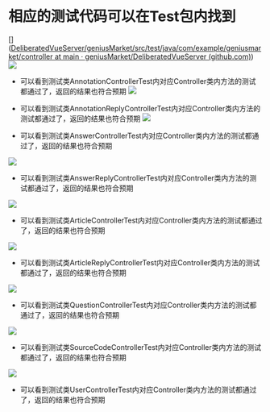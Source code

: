 # 相应的测试代码可以在Test包内找到

[]([DeliberatedVueServer/geniusMarket/src/test/java/com/example/geniusmarket/controller at main · geniusMarket/DeliberatedVueServer (github.com)](https://github.com/geniusMarket/DeliberatedVueServer/tree/main/geniusMarket/src/test/java/com/example/geniusmarket/controller))
![](https://img2020.cnblogs.com/blog/2537079/202111/2537079-20211127000135199-1449727796.png)


- 可以看到测试类AnnotationControllerTest内对应Controller类内方法的测试都通过了，返回的结果也符合预期
![](https://img2020.cnblogs.com/blog/2537079/202111/2537079-20211127000210290-1153051183.png)

- 可以看到测试类AnnotationReplyControllerTest内对应Controller类内方法的测试都通过了，返回的结果也符合预期
![](https://img2020.cnblogs.com/blog/2537079/202111/2537079-20211127000327320-1004835522.png)


- 可以看到测试类AnswerControllerTest内对应Controller类内方法的测试都通过了，返回的结果也符合预期

![](https://img2020.cnblogs.com/blog/2537079/202111/2537079-20211127000339075-717011129.png)


- 可以看到测试类AnswerReplyControllerTest内对应Controller类内方法的测试都通过了，返回的结果也符合预期

![](https://img2020.cnblogs.com/blog/2537079/202111/2537079-20211127000340234-479448028.png)


- 可以看到测试类ArticleControllerTest内对应Controller类内方法的测试都通过了，返回的结果也符合预期


![](https://img2020.cnblogs.com/blog/2537079/202111/2537079-20211127000346943-1095445833.png)


- 可以看到测试类ArticleReplyControllerTest内对应Controller类内方法的测试都通过了，返回的结果也符合预期

![](https://img2020.cnblogs.com/blog/2537079/202111/2537079-20211127000400123-1428671583.png)

- 可以看到测试类QuestionControllerTest内对应Controller类内方法的测试都通过了，返回的结果也符合预期

![](https://img2020.cnblogs.com/blog/2537079/202111/2537079-20211127000444919-458582529.png)


- 可以看到测试类SourceCodeControllerTest内对应Controller类内方法的测试都通过了，返回的结果也符合预期

![](https://img2020.cnblogs.com/blog/2537079/202111/2537079-20211127000449420-1022045795.png)

- 可以看到测试类UserControllerTest内对应Controller类内方法的测试都通过了，返回的结果也符合预期